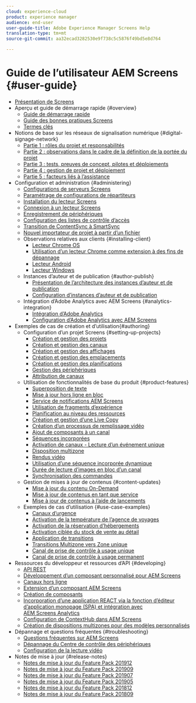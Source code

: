 ```yaml
---
cloud: experience-cloud
product: experience manager
audience: end-user
user-guide-title: Adobe Experience Manager Screens Help
translation-type: tm+mt
source-git-commit: aa32ecad3282530e9f738c5c5876f49bd5e8d764

---
```



# Guide de l’utilisateur AEM Screens {#user-guide}

+ [Présentation de Screens](aem-screens-introduction.md)
+ Aperçu et guide de démarrage rapide {#overview}
   + [Guide de démarrage rapide](kickstart-for-aem-screens.md)
   + [Guide des bonnes pratiques Screens](https://docs.adobe.com/content/help/en/experience-manager-screens/using/about-guide.html)
   + [Termes clés](screens-glossary.md)
+ Notions de base sur les réseaux de signalisation numérique {#digital-signage-network}
   + [Partie 1 : rôles du projet et responsabilités](project-roles-responsibilities.md)
   + [Partie 2 : observations dans le cadre de la définition de la portée du projet](project-considerations.md)
   + [Partie 3 : tests, preuves de concept, pilotes et déploiements](testing-pocs-pilots-rollouts.md)
   + [Partie 4 : gestion de projet et déploiement](project-management-and-deployment.md)
   + [Partie 5 : facteurs liés à l’assistance](support-considerations.md)
+ Configuration et administration {#administering}
   + [Configurations de serveurs Screens](configuring-screens-introduction.md)
   + [Paramétrage de configurations de répartiteurs](dispatcher-configurations-aem-screens.md)
   + [Installation du lecteur Screens](installing-screens-player.md)
   + [Connexion à un lecteur Screens](working-with-screens-player.md)
   + [Enregistrement de périphériques](device-registration.md)
   + [Configuration des listes de contrôle d’accès](setting-up-acls.md)
   + [Transition de ContentSync à SmartSync](smartsync.md)
   + [Nouvel importateur de projet à partir d’un fichier](project-importer.md)
   + Observations relatives aux clients {#installing-client}
      + [Lecteur Chrome OS](implementing-chrome-os-player.md)
      + [Utilisation d’un lecteur Chrome comme extension à des fins de dépannage](using-chrome-player-as-an-extension.md)
      + [Lecteur Android](implementing-android-player.md)
      + [Lecteur Windows](implementing-windows-player.md)
   + Instances d’auteur et de publication {#author-publish}
      + [Présentation de l’architecture des instances d’auteur et de publication](author-publish-architecture-overview.md)
      + [Configuration d’instances d’auteur et de publication](author-and-publish.md)
   + Intégration d’Adobe Analytics avec AEM Screens {#analytics-integration}
      + [Intégration d’Adobe Analytics](adobe-analytics-integration-aem-screens.md)
      + [Configuration d’Adobe Analytics avec AEM Screens](configuring-adobe-analytics-aem-screens.md)
+ Exemples de cas de création et d’utilisation{#authoring}
   + Configuration d’un projet Screens {#setting-up-projects}
      + [Création et gestion des projets](creating-a-screens-project.md)
      + [Création et gestion des canaux](managing-channels.md)
      + [Création et gestion des affichages](managing-displays.md)
      + [Création et gestion des emplacements](managing-locations.md)
      + [Création et gestion des planifications](managing-schedules.md)
      + [Gestion des périphériques](managing-devices.md)
      + [Attribution de canaux](channel-assignment.md)
   + Utilisation de fonctionnalités de base du produit {#product-features}
      + [Superposition de texte](text-overlay.md)
      + [Mise à jour hors ligne en bloc](bulk-offline-update.md)
      + [Service de notifications AEM Screens](screens-notifications-service.md)
      + [Utilisation de fragments d’expérience](experience-fragments-in-screens.md)
      + [Planification au niveau des ressources](asset-level-scheduling.md)
      + [Création et gestion d’une Live Copy](managing-livecopy.md)
      + [Création d’un processus de remplissage vidéo](creating-a-video-padding-workflow.md)
      + [Ajout de composants à un canal](adding-components-to-a-channel.md)
      + [Séquences incorporées](embedded-sequences.md)
      + [Activation de canaux - Lecture d’un événement unique](channel-level-activation.md)
      + [Disposition multizone](multi-zone-layout-aem-screens.md)
      + [Rendus vidéo](generating-renditions.md)
      + [Utilisation d’une séquence incorporée dynamique](dynamic-embedded-sequences.md)
      + [Durée de lecture d’images en bloc d’un canal](channel-level-image-playback.md)
      + [Synchronisation des commandes](using-command-sync.md)
   + Gestion de mises à jour de contenus {#content-updates}
      + [Mise à jour du contenu On-Demand](on-demand-content.md)
      + [Mise à jour de contenus en tant que service](content-update-as-a-service.md)
      + [Mise à jour de contenus à l’aide de lancements](launches.md)
   + Exemples de cas d’utilisation {#use-case-examples}
      + [Canaux d’urgence](emergency-channel.md)
      + [Activation de la température de l’agence de voyages](local-temperature-activation.md)
      + [Activation de la réservation d’hébergements](hospitality-reservation-activation.md)
      + [Activation ciblée du stock de vente au détail](retail-inventory-activation.md)
      + [Application de transitions](applying-transitions.md)
      + [Transitions Multizone vers Zone unique](multizone-to-singlezone.md)
      + [Canal de prise de contrôle à usage unique](single-use-takeover-channel.md)
      + [Canal de prise de contrôle à usage permanent](perpetual-takeover-channel.md)
+ Ressources du développeur et ressources d’API {#developing}
   + [API REST](rest-api.md)
   + [Développement d’un composant personnalisé pour AEM Screens](developing-custom-component-tutorial-develop.md)
   + [Canaux hors ligne](offline-channels.md)
   + [Extension d’un composant AEM Screens](extending-component-tutorial-develop.md)
   + [Création de composants](creating-components.md)
   + [Incorporation d’une application REACT via la fonction d’éditeur d’application monopage (SPA) et intégration avec AEM Screens Analytics](embedding-react-app.md)
   + [Configuration de ContextHub dans AEM Screens](configuring-context-hub.md)
   + [Création de dispositions multizones pour des modèles personnalisés ](creating-custom-templates-multizone-layouts.md)
+ Dépannage et questions fréquentes {#troubleshooting}
   + [Questions fréquentes sur AEM Screens](aem-screens-faqs.md)
   + [Dépannage du Centre de contrôle des périphériques](monitoring-screens.md)
   + [Configuration de la lecture vidéo](troubleshoot-videos.md)
+ Notes de mise à jour {#release-notes}
   + [Notes de mise à jour du Feature Pack 201912](release-notes-fp-202001.md)
   + [Notes de mise à jour du Feature Pack 201909](release-notes-fp-201909.md)
   + [Notes de mise à jour du Feature Pack 201907](release-notes-fp-201907.md)
   + [Notes de mise à jour du Feature Pack 201905](screens-release-notes-fp-201905.md)
   + [Notes de mise à jour du Feature Pack 201812](release-notes-fp-201812.md)
   + [Notes de mise à jour du Feature Pack 201809](screens-release-notes.md)